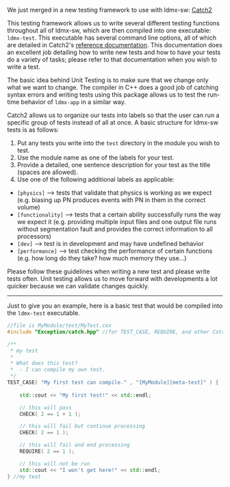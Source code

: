 We just merged in a new testing framework to use with ldmx-sw: [Catch2](https://github.com/catchorg/Catch2/blob/master/docs/tutorial.md#top)

This testing framework allows us to write several different testing functions throughout all of ldmx-sw, which are then compiled into one executable: `ldmx-test`. This executable has several command line options, all of which are detailed in Catch2's [reference documentation](https://github.com/catchorg/Catch2/blob/master/docs/Readme.md#top). This documentation does an excellent job detailing how to write new tests and how to have your tests do a variety of tasks; please refer to that documentation when you wish to write a test.

The basic idea behind Unit Testing is to make sure that we change only what we want to change. The compiler in C++ does a good job of catching syntax errors and writing tests using this package allows us to test the run-time behavior of `ldmx-app` in a similar way.

Catch2 allows us to organize our tests into labels so that the user can run a specific group of tests instead of all at once. A basic structure for ldmx-sw tests is as follows:
1. Put any tests you write into the `test` directory in the module you wish to test.
2. Use the module name as one of the labels for your test.
3. Provide a detailed, one sentence description for your test as the title (spaces are allowed).
4. Use one of the following additional labels as applicable:
 - `[physics]` --> tests that validate that physics is working as we expect (e.g. biasing up PN produces events with PN in them in the correct volume)
 - `[functionality]` --> tests that a certain ability successfully runs the way we expect it (e.g. providing multiple input files and one output file runs without segmentation fault and provides the correct information to all processors)
 - `[dev]` --> test is in development and may have undefined behavior
 - `[performance]` --> test checking the performance of certain functions (e.g. how long do they take? how much memory they use...)

Please follow these guidelines when writing a new test and please write tests often. Unit testing allows us to move forward with developments a lot quicker because we can validate changes quickly.

---

Just to give you an example, here is a basic test that would be compiled into the `ldmx-test` executable.

```c++
//file is MyModule/test/MyTest.cxx
#include "Exception/catch.hpp" //for TEST_CASE, REQUIRE, and other Catch2 macros

/**
 * my test
 * 
 * What does this test?
 *  - I can compile my own test.
 */
TEST_CASE( "My first test can compile." , "[MyModule][meta-test]" ) {
    
    std::cout << "My first test!" << std::endl;

    // this will pass
    CHECK( 2 == 1 + 1 );

    // this will fail but continue processing
    CHECK( 2 == 1 );

    // this will fail and end processing
    REQUIRE( 2 == 1 );

    // this will not be run
    std::cout << "I won't get here!" << std::endl;
} //my test
```